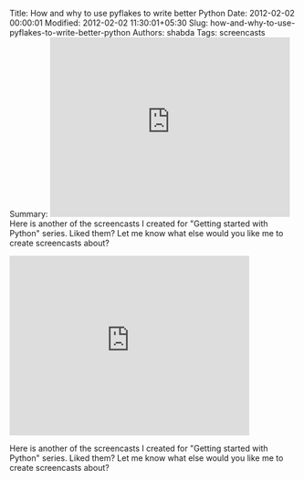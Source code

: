 Title: How and why to use pyflakes to write better Python
Date: 2012-02-02 00:00:01
Modified: 2012-02-02 11:30:01+05:30
Slug: how-and-why-to-use-pyflakes-to-write-better-python
Authors: shabda
Tags: screencasts
Summary: <iframe width="420" height="315" src="http://www.youtube.com/embed/N_Kz4Iu5E7U" frameborder="0" allowfullscreen></iframe> Here is another of the screencasts I created for "Getting started with Python" series. Liked them? Let me know what else would you like me to create screencasts about?
<iframe width="420" height="315" src="http://www.youtube.com/embed/N_Kz4Iu5E7U" frameborder="0" allowfullscreen></iframe>

Here is another of the screencasts I created for "Getting started with Python" series. Liked them? Let me know what else would you like me to create screencasts about?


